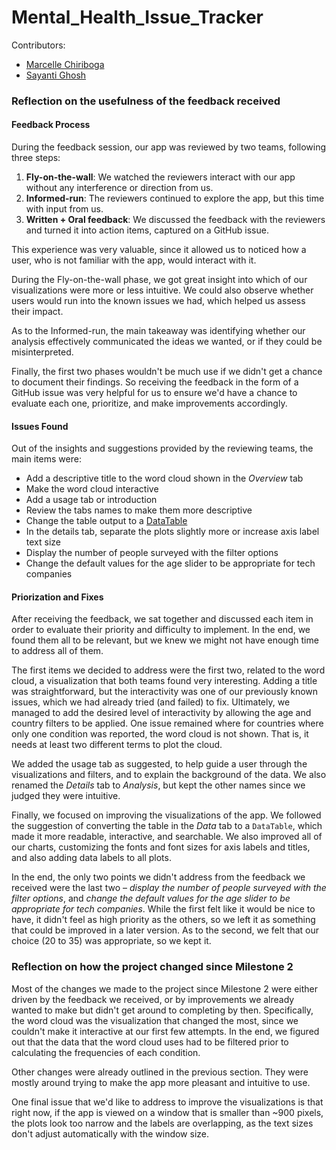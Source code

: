 # Mental_Health_Issue_Tracker

Contributors:
- [Marcelle Chiriboga](https://github.com/mchiriboga)
- [Sayanti Ghosh](https://github.com/Sayanti86)

### Reflection on the usefulness of the feedback received

#### Feedback Process

During the feedback session, our app was reviewed by two teams, following three steps:

1. **Fly-on-the-wall**: We watched the reviewers interact with our app without any interference or direction from us.
2. **Informed-run**: The reviewers continued to explore the app, but this time with input from us.
3. **Written + Oral feedback**: We discussed the feedback with the reviewers and turned it into action items, captured on a GitHub issue.

This experience was very valuable, since it allowed us to noticed how a user, who is not familiar with the app, would interact with it.

During the Fly-on-the-wall phase, we got great insight into which of our visualizations were more or less intuitive. We could
also observe whether users would run into the known issues we had, which helped us assess their impact.

As to the Informed-run, the main takeaway was identifying whether our analysis effectively communicated the ideas we
wanted, or if they could be misinterpreted.

Finally, the first two phases wouldn't be much use if we didn't get a chance to document their findings. So receiving the feedback
in the form of a GitHub issue was very helpful for us to ensure we'd have a chance to evaluate each one, prioritize, and make improvements accordingly.

#### Issues Found

Out of the insights and suggestions provided by the reviewing teams, the main items were:

- Add a descriptive title to the word cloud shown in the *Overview* tab
- Make the word cloud interactive
- Add a usage tab or introduction
- Review the tabs names to make them more descriptive
- Change the table output to a [DataTable](https://shiny.rstudio.com/articles/datatables.html)
- In the details tab, separate the plots slightly more or increase axis label text size
- Display the number of people surveyed with the filter options
- Change the default values for the age slider to be appropriate for tech companies

#### Priorization and Fixes

After receiving the feedback, we sat together and discussed each item in order to evaluate their priority
and difficulty to implement. In the end, we found them all to be relevant, but we knew we might not have enough time
to address all of them.

The first items we decided to address were the first two, related to the word cloud, a visualization that both teams found very interesting. Adding a title was straightforward, but the interactivity was one of our previously known issues, which we had already tried (and failed) to fix. Ultimately, we managed to add the desired level of interactivity by allowing the age and country filters to be applied. One issue remained where for countries where only one condition was reported, the word cloud is not shown. That is, it needs at least two different terms to plot the cloud.

We added the usage tab as suggested, to help guide a user through the visualizations and filters, and to explain the background of the data. We also renamed the *Details* tab to *Analysis*, but kept the other names since we judged they were intuitive.

Finally, we focused on improving the visualizations of the app. We followed the suggestion of converting the table in the
*Data* tab to a `DataTable`, which made it more readable, interactive, and searchable. We also improved all of our charts, customizing the fonts and font sizes for axis labels and titles, and also adding data labels to all plots.

In the end, the only two points we didn't address from the feedback we received were the last two – *display the number of people surveyed with the filter options*, and *change the default values for the age slider to be appropriate for tech companies*. While the first felt like it would be nice to have, it didn't feel as high priority as the others, so we left it as something that could be improved in a later version. As to the second, we felt that our choice (20 to 35) was appropriate, so we kept it.

### Reflection on how the project changed since Milestone 2

Most of the changes we made to the project since Milestone 2 were either driven by the feedback we received, or by improvements we already wanted to make but didn't get around to completing by then. Specifically, the word cloud was the visualization that changed the most, since we couldn't make it interactive at our first few attempts. In the end, we figured out that the data that the word cloud uses had to be filtered prior to calculating the frequencies of each condition.

Other changes were already outlined in the previous section. They were mostly around trying to make the app more pleasant and intuitive to use.

One final issue that we'd like to address to improve the visualizations is that right now, if the app is viewed on a window that is smaller than ~900 pixels, the plots look too narrow and the labels are overlapping, as the text sizes don't adjust automatically with the window size.
